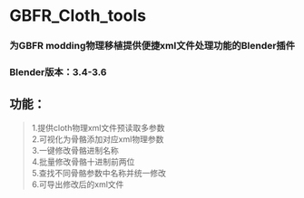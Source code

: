 # GBFR_Cloth_tools
### 为GBFR modding物理移植提供便捷xml文件处理功能的Blender插件  
### **Blender版本：3.4-3.6**  
## 功能：  
> 1.提供cloth物理xml文件预读取多参数  
> 2.可视化为骨骼添加对应xml物理参数  
> 3.一键修改骨骼进制名称  
> 4.批量修改骨骼十进制前两位  
> 5.查找不同骨骼参数中名称并统一修改  
> 6.可导出修改后的xml文件  